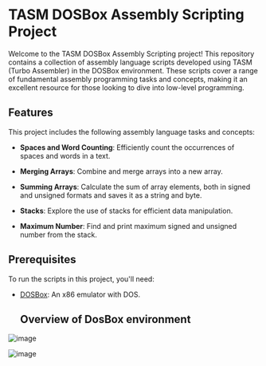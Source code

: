 # TASM DOSBox Assembly Scripting Project

Welcome to the TASM DOSBox Assembly Scripting project! This repository contains a collection of assembly language scripts developed using TASM (Turbo Assembler) in the DOSBox environment. These scripts cover a range of fundamental assembly programming tasks and concepts, making it an excellent resource for those looking to dive into low-level programming.

## Features

This project includes the following assembly language tasks and concepts:

- **Spaces and Word Counting**: Efficiently count the occurrences of spaces and words in a text.

- **Merging Arrays**: Combine and merge arrays into a new array.

- **Summing Arrays**: Calculate the sum of array elements, both in signed and unsigned formats and saves it as a string and byte.

- **Stacks**: Explore the use of stacks for efficient data manipulation.
  
- **Maximum Number**: Find and print maximum signed and unsigned number from the stack.

## Prerequisites

To run the scripts in this project, you'll need:

- [DOSBox](https://www.dosbox.com/): An x86 emulator with DOS.

  ## Overview of DosBox environment

![image](https://github.com/M-Ammar1112/x86-Assembly/assets/129176302/e4575e3c-5a2d-407f-a148-46533b610765)
  
![image](https://github.com/M-Ammar1112/x86-Assembly/assets/129176302/9895efb6-7c50-45de-9c03-3c9f3692cc81)



